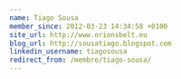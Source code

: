 ```yaml
---
name: Tiago Sousa
member_since: 2012-03-23 14:34:58 +0100
site_url: http://www.orionsbelt.eu
blog_url: http://sousatiago.blogspot.com
linkedin_username: tiagosousa
redirect_from: /membro/tiago-sousa/
---
```


